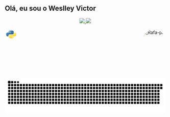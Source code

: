 ## Olá, eu sou o Weslley Victor
<div align="center">
  <a href="https://github.com/wezlley">
  <img height="180em" src="https://github-readme-stats.vercel.app/api?username=wezlley&show_icons=true&theme=dracula&include_all_commits=true&count_private=true"/>
  <img height="180em" src="https://github-readme-stats.vercel.app/api/top-langs/?username=wezlley&layout=compact&langs_count=7&theme=dracula"/>
</div>
  
  <div style="display: inline_block"><br>
  <img align="center" alt="Rafa-Python" height="30" width="40" src="https://raw.githubusercontent.com/devicons/devicon/master/icons/python/python-original.svg">
  <img align="right" alt="Rafa-pic" height="150" style="border-radius:50px;" src="https://instagram.fqnv4-1.fna.fbcdn.net/v/t51.2885-19/s150x150/244595062_3088811258034319_6861417301482109339_n.jpg?_nc_ht=instagram.fqnv4-1.fna.fbcdn.net&_nc_cat=107&_nc_ohc=g0Khlz3ls7QAX-aJIWZ&edm=ABfd0MgBAAAA&ccb=7-4&oh=00_AT-QBQILBhA3Va6kv9m-UiwdqQWB764xmlidjyXmcx6bOQ&oe=61E17B23&_nc_sid=7bff83?width=676&height=676">
</div>
  
  ##
  
  
<div> 
 
  ![Snake animation](https://github.com/wezlley/wezlley/blob/output/github-contribution-grid-snake.svg)
 
</div>
